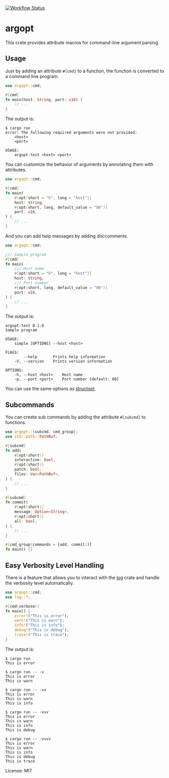 [![Workflow Status](https://github.com/tanakh/argopt/workflows/Rust/badge.svg)](https://github.com/tanakh/argopt/actions?query=workflow%3A%22Rust%22)

# argopt

This crate provides attribute macros for command-line argument parsing.

## Usage

Just by adding an attribute `#[cmd]` to a function, the function is converted to a command line program.

```rust
use argopt::cmd;

#[cmd]
fn main(host: String, port: u16) {
    // ...
}
```

The output is:

```
$ cargo run
error: The following required arguments were not provided:
    <host>
    <port>

USAGE:
    argopt-test <host> <port>
```

You can customize the behavior of arguments by annotating them with attributes.

```rust
use argopt::cmd;

#[cmd]
fn main(
    #[opt(short = "h", long = "host")]
    host: String,
    #[opt(short, long, default_value = "80")]
    port: u16,
) {
    // ...
}
```

And you can add help messages by adding doccomments.

```rust
use argopt::cmd;

/// Sample program
#[cmd]
fn main(
    /// Host name
    #[opt(short = "h", long = "host")]
    host: String,
    /// Port number
    #[opt(short, long, default_value = "80")]
    port: u16,
) {
    // ...
}
```

The output is:

```
argopt-test 0.1.0
Sample program

USAGE:
    simple [OPTIONS] --host <host>

FLAGS:
        --help       Prints help information
    -V, --version    Prints version information

OPTIONS:
    -h, --host <host>    Host name
    -p, --port <port>    Port number [default: 80]
```

You can use the same options as [structopt](https://crates.io/crates/structopt).

## Subcommands

You can create sub commands by adding the attribute `#[subcmd]` to functions.

```rust
use argopt::{subcmd, cmd_group};
use std::path::PathBuf;

#[subcmd]
fn add(
    #[opt(short)]
    interactive: bool,
    #[opt(short)]
    patch: bool,
    files: Vec<PathBuf>,
) {
    // ...
}

#[subcmd]
fn commit(
    #[opt(short)]
    message: Option<String>,
    #[opt(short)]
    all: bool,
) {
    // ...
}

#[cmd_group(commands = [add, commit])]
fn main() {}
```

## Easy Verbosity Level Handling

There is a feature that allows you to interact with the [log](https://crates.io/crates/log) crate and handle the verbosity level automatically.

```rust
use argopt::cmd;
use log::*;

#[cmd(verbose)]
fn main() {
    error!("This is error");
    warn!("This is warn");
    info!("This is info");
    debug!("This is debug");
    trace!("This is trace");
}
```

The output is:

```
$ cargo run
This is error

$ cargo run -- -v
This is error
This is warn

$ cargo run -- -vv
This is error
This is warn
This is info

$ cargo run -- -vvv
This is error
This is warn
This is info
This is debug

$ cargo run -- -vvvv
This is error
This is warn
This is info
This is debug
This is trace
```

License: MIT
